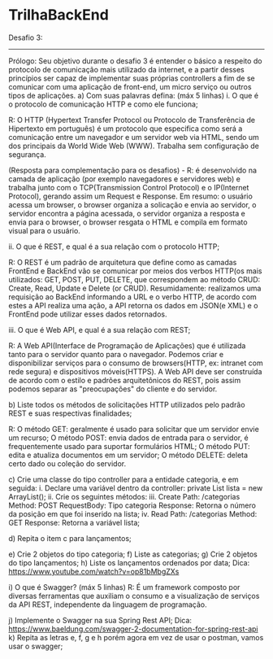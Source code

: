 # TrilhaBackEnd

Desafio 3:
____________________________________________________________
Prólogo: Seu objetivo durante o desafio 3 é entender o básico a respeito do protocolo de comunicação mais utilizado da internet, e a partir desses 
princípios ser capaz de implementar suas próprias controllers a fim de se comunicar com uma aplicação de front-end, um micro serviço ou outros tipos de aplicações.
a) Com suas palavras defina: (máx 5 linhas)
i. O que é o protocolo de comunicação HTTP e como ele funciona;

R: O HTTP (Hypertext Transfer Protocol ou Protocolo de Transferência de Hipertexto em português) é um protocolo que especifica como será a comunicação 
entre um navegador e um servidor web via HTML, sendo um dos principais da World Wide Web (WWW). Trabalha sem configuração de segurança. 

(Resposta para complementação para os desafios) - R: é desenvolvido na camada de aplicação (por exemplo navegadores e servidores web) e trabalha junto com o TCP(Transmission Control Protocol) e o IP(Internet Protocol), 
gerando assim um Request e Response. Em resumo: o usuário acessa um browser, o browser organiza a solicação e envia ao servidor, o servidor encontra a página acessada, o servidor organiza a resposta e envia para o browser,
o browser resgata o HTML e compila em formato visual para o usuário.

ii. O que é REST, e qual é a sua relação com o protocolo HTTP;

R: O REST é um padrão de arquitetura que define como as camadas FrontEnd e BackEnd vão se comunicar por meios dos verbos HTTP(os mais utilizados: 
GET, POST, PUT, DELETE, que correspondem ao método CRUD: Create, Read, Update e Delete (or CRUD). Resumidamente: realizamos uma requisição ao BackEnd 
informando a URL e o verbo HTTP, de acordo com estes a API realiza uma ação, a API retorna os dados em JSON(e XML) e o FrontEnd pode utilizar esses dados
retornados. 

iii. O que é Web API, e qual é a sua relação com REST;

R: A Web API(Interface de Programação de Aplicações) que é utilizada tanto para o servidor quanto para o navegador. Podemos criar e disponibilizar serviços 
para o consumo de browsers(HTTP, ex: intranet com rede segura) e dispositivos móveis(HTTPS). A Web API deve ser construída de acordo com o estilo e padrões 
arquitetônicos do REST, pois assim podemos separar as "preocupações" do cliente e do servidor.


b) Liste todos os métodos de solicitações HTTP utilizados pelo padrão REST e suas respectivas finalidades;

R:
O método GET: geralmente é usado para solicitar que um servidor envie um recurso;
O método POST: envia dados de entrada para o servidor, é frequentemente usado para suportar formulários HTML;
O método PUT: edita e atualiza documentos em um servidor;
O método DELETE: deleta certo dado ou coleção do servidor.

c) Crie uma classe do tipo controller para a entidade categoria, e em seguida:
i. Declare uma variável dentro da controller: private List<SuaEntity> lista = new ArrayList<SuaEntity>();
ii. Crie os seguintes métodos:
iii. Create
Path: /categorias
Method: POST
RequestBody: Tipo categoria
Response: Retorna o número da posição em que foi inserido na lista;
iv. Read
Path: /categorias
Method: GET
Response: Retorna a variável lista;

d) Repita o item c para lançamentos;

e) Crie 2 objetos do tipo categoria;
f) Liste as categorias;
g) Crie 2 objetos do tipo lançamentos;
h) Liste os lançamentos ordenados por data;
Dica: https://www.youtube.com/watch?v=op81bMbgZXs

i) O que é Swagger? (máx 5 linhas)
R: É um framework composto por diversas ferramentas que auxiliam o consumo e a visualização de serviços da API REST,
independente da linguagem de programação.

j) Implemente o Swagger na sua Spring Rest API;
Dica: https://www.baeldung.com/swagger-2-documentation-for-spring-rest-api
k) Repita as letras e, f, g e h porém agora em vez de usar o postman, vamos usar o swagger;
